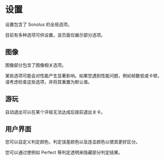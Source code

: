 # 设置

设置包含了 Sonolus 的全局选项。

目前有多种选项可供设置，该页面仅展示部分选项。

## 图像

图像部分包含了图像相关选项。

某些选项可能会对性能产生显著影响。如果您遇到性能问题，例如帧数低或卡顿，请考虑检查这些选项，并将其重置为默认值。

## 游玩

自动退出可以在某个评级无法达成后提前退出关卡。

## 用户界面

您可以自定义判定颜色，判定误差颜色以及连击颜色以使其更好区分。

您可以通过使例如 Perfect 等判定透明来隐藏部分判定结果。
